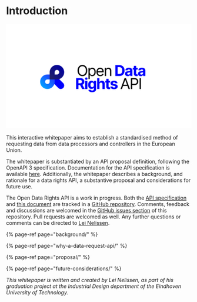 # Introduction

![](.gitbook/assets/open-data-rights-whitespace-2x.png)

This interactive whitepaper aims to establish a standardised method of requesting data from data processors and controllers in the European Union. 

The whitepaper is substantiated by an API proposal definition, following the OpenAPI 3 specification. Documentation for the API specification is available [here](https://bump.sh/doc/open-data-rights-api). Additionally, the whitepaper describes a background, and rationale for a data rights API, a substantive proposal and considerations for future use.

The Open Data Rights API is a work in progress. Both the [API specification](https://github.com/aeon-data-requests/open-data-rights-api/blob/main/spec/openapi.json) and [this document](https://github.com/aeon-data-requests/open-data-rights-api/tree/main/docs) are tracked in a [GitHub repository](https://github.com/aeon-data-requests/open-data-rights-api). Comments, feedback and discussions are welcomed in the [GitHub issues section](https://github.com/aeon-data-requests/open-data-rights-api/issues) of this repository. Pull requests are welcomed as well. Any further questions or comments can be directed to [Lei Nelissen](https://leinelissen.com/).

{% page-ref page="background/" %}

{% page-ref page="why-a-data-request-api/" %}

{% page-ref page="proposal/" %}

{% page-ref page="future-considerations/" %}

_This whitepaper is written and created by Lei Nelissen, as part of his graduation project at the Industrial Design department of the Eindhoven University of Technology._

